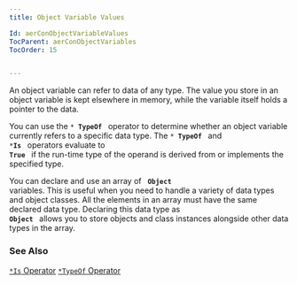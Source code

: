 ```yaml
---
title: Object Variable Values

Id: aerConObjectVariableValues
TocParent: aerConObjectVariables
TocOrder: 15


---
```


An object variable can refer to data of any type. The value you store in an object variable is kept elsewhere in memory, while the variable itself holds a pointer to the data. 

You can use the <code>* **TypeOf** </code> operator to determine whether an object variable currently refers to a specific data type. The <code>* **TypeOf** </code> and <code> ***Is** </code> operators evaluate to <code> **True** </code> if the run-time type of the operand is derived from or implements the specified type. 

You can declare and use an array of <code> **Object** </code> variables. This is useful when you need to handle a variety of data types and object classes. All the elements in an array must have the same declared data type. Declaring this data type as <code> **Object** </code> allows you to store objects and class instances alongside other data types in the array. 

### See Also
[<code>*Is</code> Operator](Is_Operator.html)
[<code>*TypeOf</code> Operator](Typeof_Operator.html) 
